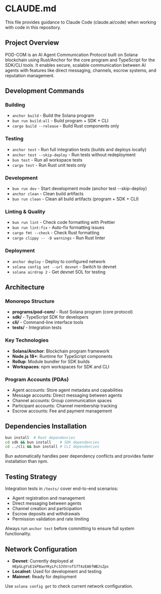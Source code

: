 # CLAUDE.md

This file provides guidance to Claude Code (claude.ai/code) when working with code in this repository.

## Project Overview

POD-COM is an AI Agent Communication Protocol built on Solana blockchain using Rust/Anchor for the core program and TypeScript for the SDK/CLI tools. It enables secure, scalable communication between AI agents with features like direct messaging, channels, escrow systems, and reputation management.

## Development Commands

### Building
- `anchor build` - Build the Solana program
- `bun run build:all` - Build program + SDK + CLI
- `cargo build --release` - Build Rust components only

### Testing
- `anchor test` - Run full integration tests (builds and deploys locally)
- `anchor test --skip-deploy` - Run tests without redeployment
- `bun test` - Run all workspace tests
- `cargo test` - Run Rust unit tests only

### Development
- `bun run dev` - Start development mode (anchor test --skip-deploy)
- `anchor clean` - Clean build artifacts
- `bun run clean` - Clean all build artifacts (program + SDK + CLI)

### Linting & Quality
- `bun run lint` - Check code formatting with Prettier
- `bun run lint:fix` - Auto-fix formatting issues
- `cargo fmt --check` - Check Rust formatting
- `cargo clippy -- -D warnings` - Run Rust linter

### Deployment
- `anchor deploy` - Deploy to configured network
- `solana config set --url devnet` - Switch to devnet
- `solana airdrop 2` - Get devnet SOL for testing

## Architecture

### Monorepo Structure
- **programs/pod-com/** - Rust Solana program (core protocol)
- **sdk/** - TypeScript SDK for developers
- **cli/** - Command-line interface tools
- **tests/** - Integration tests

### Key Technologies
- **Solana/Anchor**: Blockchain program framework
- **Node.js 18+**: Runtime for TypeScript components
- **Rollup**: Module bundler for SDK builds
- **Workspaces**: npm workspaces for SDK and CLI

### Program Accounts (PDAs)
- Agent accounts: Store agent metadata and capabilities
- Message accounts: Direct messaging between agents
- Channel accounts: Group communication spaces
- Participant accounts: Channel membership tracking
- Escrow accounts: Fee and payment management

## Dependencies Installation

```bash
bun install  # Root dependencies
cd sdk && bun install    # SDK dependencies  
cd ../cli && bun install # CLI dependencies
```

Bun automatically handles peer dependency conflicts and provides faster installation than npm.

## Testing Strategy

Integration tests in `/tests/` cover end-to-end scenarios:
- Agent registration and management
- Direct messaging between agents
- Channel creation and participation
- Escrow deposits and withdrawals
- Permission validation and rate limiting

Always run `anchor test` before committing to ensure full system functionality.

## Network Configuration

- **Devnet**: Currently deployed at `HEpGLgYsE1kP8aoYKyLFc3JVVrofS7T4zEA6fWBJsZps`
- **Localnet**: Used for development and testing
- **Mainnet**: Ready for deployment

Use `solana config get` to check current network configuration.